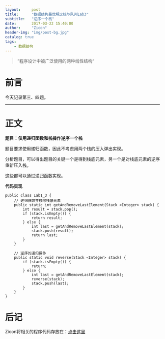 ```yaml
---
layout:     post
title:      "数据结构最优解之栈与队列Lab3"
subtitle:   "逆序一个栈"
date:       2017-03-22 15:40:00
author:     "Zicon"
header-img: "img/post-bg.jpg"
catalog: true
tags:
    - 数据结构
---
```


> “程序设计中被广泛使用的两种线性结构“


# 前言

今天记录第三、四题。

---

# 正文

**题目：仅用递归函数和栈操作逆序一个栈**

题目要求使用递归函数，因此不考虑用两个栈的压入弹出实现。

分析题目，可以得出题目的关键一个是得到栈底元素，另一个是对栈底元素的逆序重新压入栈。

这些都可以通过递归函数实现。

**代码实现**

```
public class Lab1_3 {
	// 递归获取并移除栈底元素
	public static int getAndRemoveLastElement(Stack <Integer> stack) {
		int result = stack.pop();
		if (stack.isEmpty()) {
			return result;
		} else {
			int last = getAndRemoveLastElement(stack);
			stack.push(result);
			return last;
		}
	}

	// 逆序的递归操作
	public static void reverse(Stack <Integer> stack) {
		if (stack.isEmpty()) {
			return;
		} else {
			int last = getAndRemoveLastElement(stack);
			reverse(stack);
			stack.push(last);
		}
	}
}
```
 
# 后记
Zicon将相关的程序代码存放在：[点击这里](https://github.com/ZZicon/Algorithm/tree/master/src/%E7%AC%AC%E4%B8%80%E7%AB%A0)
